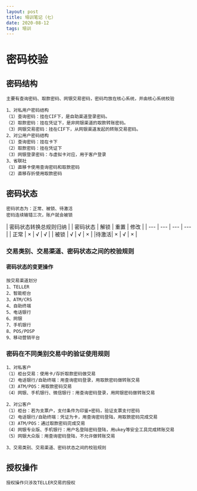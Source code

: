 ```yaml
---
layout: post
title: 培训笔记（七）
date: 2020-08-12
tags: 培训
---
```


# 密码校验
## 密码结构

```
主要有查询密码、取款密码、网银交易密码，密码均放在核心系统，并由核心系统校验
```


```
1、对私用户密码结构
（1）查询密码：挂在CIF下，是自助渠道登录密码。
（2）取款密码：挂在凭证下，是非网银渠道的取款转账密码。
（3）网银交易密码：挂在CIF下，从网银渠道发起的转账交易密码。
2、对公用户密码结构
（1）查询密码：挂在卡下
（2）取款密码：挂在凭证下
（3）网银登录密码：与虚拟卡对应，用于客户登录
3、省联社
（1）直移卡使用查询密码和取款密码
（2）直移存折使用取款密码
```


## 密码状态
```
密码状态为：正常、被锁、待激活
密码连续输错三次，账户就会被锁
```

| 密码状态转换总规则归纳 |
| 密码状态 | 解锁 | 重置 | 修改 |
| --- | --- | --- | --- |
| 正常 | × | √ | √ |
| 被锁 | √ | √ | × |
|待激活| × | √ | × |

### 交易类别、交易渠道、密码状态之间的校验规则

#### 密码状态的变更操作
```
按交易渠道划分
1、TELLER
2、智能柜台
3、ATM/CRS
4、自助终端
5、电话银行
6、网银
7、手机银行
8、POS/POSP
9、移动营销平台
```
### 密码在不同类别交易中的验证使用规则

```
1、对私客户
（1）柜台交易：使用卡/存折取款密码做交易
（2）电话银行/自助终端：用查询密码登录，用取款密码做转账交易
（3）ATM/POS：用取款密码交易
（4）网银、手机银行、微信银行：用查询密码登录，用网银密码做转账交易
```

```
2、对公客户
（1）柜台：若为支票户，支付条件为印鉴+密码，验证支票支付密码
（2）电话银行/自助终端：凭证为卡，用查询密码登陆，用取款密码完成交易
（3）ATM/POS：通过取款密码完成交易
（4）网银专业版、手机银行：用户名登陆密码登陆，用ukey等安全工具完成转账交易
（5）网银大众版：用查询密码登陆，不允许做转账交易
```

```
3、交易类别、交易渠道、密码状态之间的校验规则
```

## 授权操作
```
授权操作只涉及TELLER交易的授权
```















